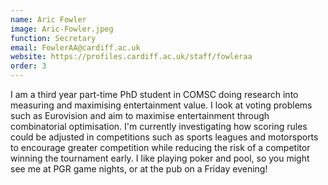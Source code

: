 ```yaml
---
name: Aric Fowler
image: Aric-Fowler.jpeg
function: Secretary
email: FowlerAA@cardiff.ac.uk
website: https://profiles.cardiff.ac.uk/staff/fowleraa
order: 3
---
```


I am a third year part-time PhD student in COMSC doing research into measuring and maximising entertainment value. I look at voting problems such as Eurovision and aim to maximise entertainment through combinatorial optimisation. I'm currently investigating how scoring rules could be adjusted in competitions such as sports leagues and motorsports to encourage greater competition while reducing the risk of a competitor winning the tournament early. I like playing poker and pool, so you might see me at PGR game nights, or at the pub on a Friday evening!